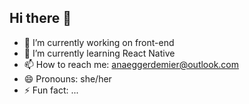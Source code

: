 ## Hi there 👋

- 🔭 I’m currently working on front-end
- 🌱 I’m currently learning React Native
- 📫 How to reach me: anaeggerdemier@outlook.com
- 😄 Pronouns: she/her
- ⚡ Fun fact: ...
